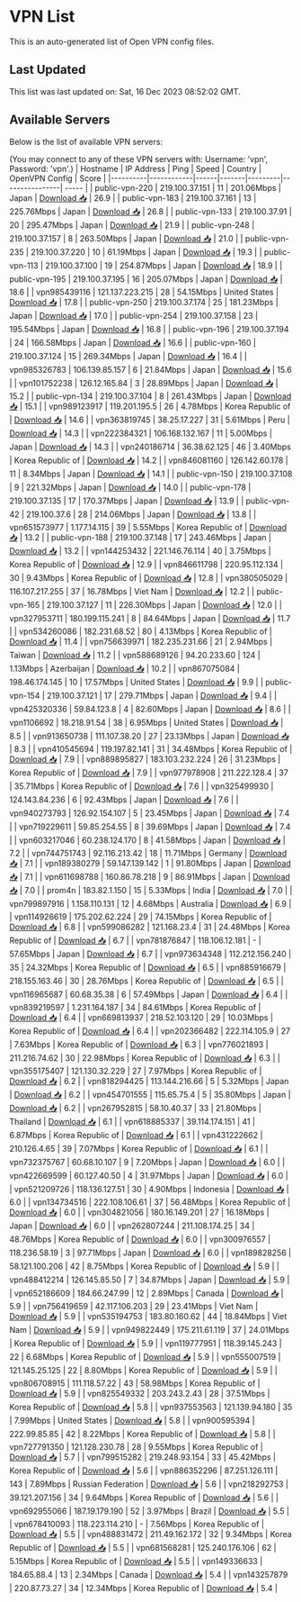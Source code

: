 # VPN List

This is an auto-generated list of Open VPN config files.

## Last Updated

This list was last updated on: Sat, 16 Dec 2023 08:52:02 GMT.

## Available Servers

Below is the list of available VPN servers:

(You may connect to any of these VPN servers with: Username: 'vpn', Password: 'vpn'.)
| Hostname | IP Address | Ping | Speed | Country | OpenVPN Config | Score |
|----------|------------|------|-------|---------|----------------| ----- |
| public-vpn-220 | 219.100.37.151 | 11 | 201.06Mbps | Japan | [Download 📥](./configs/server_0_JP.ovpn) | 26.9 |
| public-vpn-183 | 219.100.37.161 | 13 | 225.76Mbps | Japan | [Download 📥](./configs/server_1_JP.ovpn) | 26.8 |
| public-vpn-133 | 219.100.37.91 | 20 | 295.47Mbps | Japan | [Download 📥](./configs/server_2_JP.ovpn) | 21.9 |
| public-vpn-248 | 219.100.37.157 | 8 | 263.50Mbps | Japan | [Download 📥](./configs/server_3_JP.ovpn) | 21.0 |
| public-vpn-235 | 219.100.37.220 | 10 | 61.19Mbps | Japan | [Download 📥](./configs/server_4_JP.ovpn) | 19.3 |
| public-vpn-113 | 219.100.37.100 | 19 | 254.87Mbps | Japan | [Download 📥](./configs/server_5_JP.ovpn) | 18.9 |
| public-vpn-195 | 219.100.37.195 | 16 | 205.07Mbps | Japan | [Download 📥](./configs/server_6_JP.ovpn) | 18.6 |
| vpn985439116 | 121.137.223.215 | 28 | 54.15Mbps | United States | [Download 📥](./configs/server_7_US.ovpn) | 17.8 |
| public-vpn-250 | 219.100.37.174 | 25 | 181.23Mbps | Japan | [Download 📥](./configs/server_8_JP.ovpn) | 17.0 |
| public-vpn-254 | 219.100.37.158 | 23 | 195.54Mbps | Japan | [Download 📥](./configs/server_9_JP.ovpn) | 16.8 |
| public-vpn-196 | 219.100.37.194 | 24 | 166.58Mbps | Japan | [Download 📥](./configs/server_10_JP.ovpn) | 16.6 |
| public-vpn-160 | 219.100.37.124 | 15 | 269.34Mbps | Japan | [Download 📥](./configs/server_11_JP.ovpn) | 16.4 |
| vpn985326783 | 106.139.85.157 | 6 | 21.84Mbps | Japan | [Download 📥](./configs/server_12_JP.ovpn) | 15.6 |
| vpn101752238 | 126.12.165.84 | 3 | 28.89Mbps | Japan | [Download 📥](./configs/server_13_JP.ovpn) | 15.2 |
| public-vpn-134 | 219.100.37.104 | 8 | 261.43Mbps | Japan | [Download 📥](./configs/server_14_JP.ovpn) | 15.1 |
| vpn989123917 | 119.201.195.5 | 26 | 4.78Mbps | Korea Republic of | [Download 📥](./configs/server_15_KR.ovpn) | 14.6 |
| vpn363819745 | 38.25.17.227 | 31 | 5.61Mbps | Peru | [Download 📥](./configs/server_16_PE.ovpn) | 14.3 |
| vpn222384321 | 106.168.132.167 | 11 | 5.00Mbps | Japan | [Download 📥](./configs/server_17_JP.ovpn) | 14.3 |
| vpn240186714 | 36.38.62.125 | 46 | 3.40Mbps | Korea Republic of | [Download 📥](./configs/server_18_KR.ovpn) | 14.2 |
| vpn846081160 | 126.142.60.178 | 11 | 8.34Mbps | Japan | [Download 📥](./configs/server_19_JP.ovpn) | 14.1 |
| public-vpn-150 | 219.100.37.108 | 9 | 221.32Mbps | Japan | [Download 📥](./configs/server_20_JP.ovpn) | 14.0 |
| public-vpn-178 | 219.100.37.135 | 17 | 170.37Mbps | Japan | [Download 📥](./configs/server_21_JP.ovpn) | 13.9 |
| public-vpn-42 | 219.100.37.6 | 28 | 214.06Mbps | Japan | [Download 📥](./configs/server_22_JP.ovpn) | 13.8 |
| vpn651573977 | 1.177.14.115 | 39 | 5.55Mbps | Korea Republic of | [Download 📥](./configs/server_23_KR.ovpn) | 13.2 |
| public-vpn-188 | 219.100.37.148 | 17 | 243.46Mbps | Japan | [Download 📥](./configs/server_24_JP.ovpn) | 13.2 |
| vpn144253432 | 221.146.76.114 | 40 | 3.75Mbps | Korea Republic of | [Download 📥](./configs/server_25_KR.ovpn) | 12.9 |
| vpn846611798 | 220.95.112.134 | 30 | 9.43Mbps | Korea Republic of | [Download 📥](./configs/server_26_KR.ovpn) | 12.8 |
| vpn380505029 | 116.107.217.255 | 37 | 16.78Mbps | Viet Nam | [Download 📥](./configs/server_27_VN.ovpn) | 12.2 |
| public-vpn-165 | 219.100.37.127 | 11 | 226.30Mbps | Japan | [Download 📥](./configs/server_28_JP.ovpn) | 12.0 |
| vpn327953711 | 180.199.115.241 | 8 | 84.64Mbps | Japan | [Download 📥](./configs/server_29_JP.ovpn) | 11.7 |
| vpn534260086 | 182.231.68.52 | 80 | 4.13Mbps | Korea Republic of | [Download 📥](./configs/server_30_KR.ovpn) | 11.4 |
| vpn756639971 | 182.235.231.66 | 21 | 2.94Mbps | Taiwan | [Download 📥](./configs/server_31_TW.ovpn) | 11.2 |
| vpn588689126 | 94.20.233.60 | 124 | 1.13Mbps | Azerbaijan | [Download 📥](./configs/server_32_AZ.ovpn) | 10.2 |
| vpn867075084 | 198.46.174.145 | 10 | 17.57Mbps | United States | [Download 📥](./configs/server_33_US.ovpn) | 9.9 |
| public-vpn-154 | 219.100.37.121 | 17 | 279.71Mbps | Japan | [Download 📥](./configs/server_34_JP.ovpn) | 9.4 |
| vpn425320336 | 59.84.123.8 | 4 | 82.60Mbps | Japan | [Download 📥](./configs/server_35_JP.ovpn) | 8.6 |
| vpn1106692 | 18.218.91.54 | 38 | 6.95Mbps | United States | [Download 📥](./configs/server_36_US.ovpn) | 8.5 |
| vpn913650738 | 111.107.38.20 | 27 | 23.13Mbps | Japan | [Download 📥](./configs/server_37_JP.ovpn) | 8.3 |
| vpn410545694 | 119.197.82.141 | 31 | 34.48Mbps | Korea Republic of | [Download 📥](./configs/server_38_KR.ovpn) | 7.9 |
| vpn889895827 | 183.103.232.224 | 26 | 31.23Mbps | Korea Republic of | [Download 📥](./configs/server_39_KR.ovpn) | 7.9 |
| vpn977978908 | 211.222.128.4 | 37 | 35.71Mbps | Korea Republic of | [Download 📥](./configs/server_40_KR.ovpn) | 7.6 |
| vpn325499930 | 124.143.84.236 | 6 | 92.43Mbps | Japan | [Download 📥](./configs/server_41_JP.ovpn) | 7.6 |
| vpn940273793 | 126.92.154.107 | 5 | 23.45Mbps | Japan | [Download 📥](./configs/server_42_JP.ovpn) | 7.4 |
| vpn719229611 | 59.85.254.55 | 8 | 39.69Mbps | Japan | [Download 📥](./configs/server_43_JP.ovpn) | 7.4 |
| vpn603217046 | 60.238.124.170 | 8 | 41.58Mbps | Japan | [Download 📥](./configs/server_44_JP.ovpn) | 7.2 |
| vpn744751743 | 92.116.213.42 | 18 | 11.71Mbps | Germany | [Download 📥](./configs/server_45_DE.ovpn) | 7.1 |
| vpn189380279 | 59.147.139.142 | 1 | 91.80Mbps | Japan | [Download 📥](./configs/server_46_JP.ovpn) | 7.1 |
| vpn611698788 | 160.86.78.218 | 9 | 86.91Mbps | Japan | [Download 📥](./configs/server_47_JP.ovpn) | 7.0 |
| prom4n | 183.82.1.150 | 15 | 5.33Mbps | India | [Download 📥](./configs/server_48_IN.ovpn) | 7.0 |
| vpn799897916 | 1.158.110.131 | 12 | 4.68Mbps | Australia | [Download 📥](./configs/server_49_AU.ovpn) | 6.9 |
| vpn114926619 | 175.202.62.224 | 29 | 74.15Mbps | Korea Republic of | [Download 📥](./configs/server_50_KR.ovpn) | 6.8 |
| vpn599086282 | 121.168.23.4 | 31 | 24.48Mbps | Korea Republic of | [Download 📥](./configs/server_51_KR.ovpn) | 6.7 |
| vpn781876847 | 118.106.12.181 | - | 57.65Mbps | Japan | [Download 📥](./configs/server_52_JP.ovpn) | 6.7 |
| vpn973634348 | 112.212.156.240 | 35 | 24.32Mbps | Korea Republic of | [Download 📥](./configs/server_53_KR.ovpn) | 6.5 |
| vpn885916679 | 218.155.163.46 | 30 | 28.76Mbps | Korea Republic of | [Download 📥](./configs/server_54_KR.ovpn) | 6.5 |
| vpn116965687 | 60.68.35.38 | 6 | 57.49Mbps | Japan | [Download 📥](./configs/server_55_JP.ovpn) | 6.4 |
| vpn839219597 | 1.231.164.187 | 34 | 84.61Mbps | Korea Republic of | [Download 📥](./configs/server_56_KR.ovpn) | 6.4 |
| vpn669813937 | 218.52.103.120 | 29 | 10.03Mbps | Korea Republic of | [Download 📥](./configs/server_57_KR.ovpn) | 6.4 |
| vpn202366482 | 222.114.105.9 | 27 | 7.63Mbps | Korea Republic of | [Download 📥](./configs/server_58_KR.ovpn) | 6.3 |
| vpn776021893 | 211.216.74.62 | 30 | 22.98Mbps | Korea Republic of | [Download 📥](./configs/server_59_KR.ovpn) | 6.3 |
| vpn355175407 | 121.130.32.229 | 27 | 7.97Mbps | Korea Republic of | [Download 📥](./configs/server_60_KR.ovpn) | 6.2 |
| vpn818294425 | 113.144.216.66 | 5 | 5.32Mbps | Japan | [Download 📥](./configs/server_61_JP.ovpn) | 6.2 |
| vpn454701555 | 115.65.75.4 | 5 | 35.80Mbps | Japan | [Download 📥](./configs/server_62_JP.ovpn) | 6.2 |
| vpn267952815 | 58.10.40.37 | 33 | 21.80Mbps | Thailand | [Download 📥](./configs/server_63_TH.ovpn) | 6.1 |
| vpn618885337 | 39.114.174.151 | 41 | 6.87Mbps | Korea Republic of | [Download 📥](./configs/server_64_KR.ovpn) | 6.1 |
| vpn431222662 | 210.126.4.65 | 39 | 7.07Mbps | Korea Republic of | [Download 📥](./configs/server_65_KR.ovpn) | 6.1 |
| vpn732375767 | 60.68.10.107 | 9 | 7.20Mbps | Japan | [Download 📥](./configs/server_66_JP.ovpn) | 6.0 |
| vpn422669599 | 60.127.40.50 | 4 | 31.97Mbps | Japan | [Download 📥](./configs/server_67_JP.ovpn) | 6.0 |
| vpn521209726 | 118.136.127.51 | 30 | 4.90Mbps | Indonesia | [Download 📥](./configs/server_68_ID.ovpn) | 6.0 |
| vpn134734516 | 222.108.106.61 | 37 | 56.48Mbps | Korea Republic of | [Download 📥](./configs/server_69_KR.ovpn) | 6.0 |
| vpn304821056 | 180.16.149.201 | 27 | 16.18Mbps | Japan | [Download 📥](./configs/server_70_JP.ovpn) | 6.0 |
| vpn262807244 | 211.108.174.25 | 34 | 48.76Mbps | Korea Republic of | [Download 📥](./configs/server_71_KR.ovpn) | 6.0 |
| vpn300976557 | 118.236.58.19 | 3 | 97.71Mbps | Japan | [Download 📥](./configs/server_72_JP.ovpn) | 6.0 |
| vpn189828256 | 58.121.100.206 | 42 | 8.75Mbps | Korea Republic of | [Download 📥](./configs/server_73_KR.ovpn) | 5.9 |
| vpn488412214 | 126.145.85.50 | 7 | 34.87Mbps | Japan | [Download 📥](./configs/server_74_JP.ovpn) | 5.9 |
| vpn652186609 | 184.66.247.99 | 12 | 2.89Mbps | Canada | [Download 📥](./configs/server_75_CA.ovpn) | 5.9 |
| vpn756419659 | 42.117.106.203 | 29 | 23.41Mbps | Viet Nam | [Download 📥](./configs/server_76_VN.ovpn) | 5.9 |
| vpn535194753 | 183.80.160.62 | 44 | 18.84Mbps | Viet Nam | [Download 📥](./configs/server_77_VN.ovpn) | 5.9 |
| vpn949822449 | 175.211.61.119 | 37 | 24.01Mbps | Korea Republic of | [Download 📥](./configs/server_78_KR.ovpn) | 5.9 |
| vpn119777951 | 118.39.145.243 | 22 | 6.68Mbps | Korea Republic of | [Download 📥](./configs/server_79_KR.ovpn) | 5.9 |
| vpn555007519 | 121.145.25.125 | 22 | 8.80Mbps | Korea Republic of | [Download 📥](./configs/server_80_KR.ovpn) | 5.9 |
| vpn806708915 | 111.118.57.22 | 43 | 58.98Mbps | Korea Republic of | [Download 📥](./configs/server_81_KR.ovpn) | 5.9 |
| vpn825549332 | 203.243.2.43 | 28 | 37.51Mbps | Korea Republic of | [Download 📥](./configs/server_82_KR.ovpn) | 5.8 |
| vpn937553563 | 121.139.94.180 | 35 | 7.99Mbps | United States | [Download 📥](./configs/server_83_US.ovpn) | 5.8 |
| vpn900595394 | 222.99.85.85 | 42 | 8.22Mbps | Korea Republic of | [Download 📥](./configs/server_84_KR.ovpn) | 5.8 |
| vpn727791350 | 121.128.230.78 | 28 | 9.55Mbps | Korea Republic of | [Download 📥](./configs/server_85_KR.ovpn) | 5.7 |
| vpn799515282 | 219.248.93.154 | 33 | 45.42Mbps | Korea Republic of | [Download 📥](./configs/server_86_KR.ovpn) | 5.6 |
| vpn886352296 | 87.251.126.111 | 143 | 7.89Mbps | Russian Federation | [Download 📥](./configs/server_87_RU.ovpn) | 5.6 |
| vpn218292753 | 39.121.207.156 | 34 | 9.64Mbps | Korea Republic of | [Download 📥](./configs/server_88_KR.ovpn) | 5.6 |
| vpn692955066 | 187.19.179.190 | 52 | 3.97Mbps | Brazil | [Download 📥](./configs/server_89_BR.ovpn) | 5.5 |
| vpn678410093 | 118.223.114.210 | - | 7.56Mbps | Korea Republic of | [Download 📥](./configs/server_90_KR.ovpn) | 5.5 |
| vpn488831472 | 211.49.162.172 | 32 | 9.34Mbps | Korea Republic of | [Download 📥](./configs/server_91_KR.ovpn) | 5.5 |
| vpn681568281 | 125.240.176.106 | 62 | 5.15Mbps | Korea Republic of | [Download 📥](./configs/server_92_KR.ovpn) | 5.5 |
| vpn149336633 | 184.65.88.4 | 13 | 2.34Mbps | Canada | [Download 📥](./configs/server_93_CA.ovpn) | 5.4 |
| vpn143257879 | 220.87.73.27 | 34 | 12.34Mbps | Korea Republic of | [Download 📥](./configs/server_94_KR.ovpn) | 5.4 |
